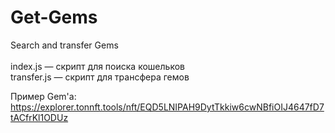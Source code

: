 # Get-Gems
Search and transfer Gems<br><br>
index.js — скрипт для поиска кошельков<br>
transfer.js — скрипт для трансфера гемов

Пример Gem'a: https://explorer.tonnft.tools/nft/EQD5LNIPAH9DytTkkiw6cwNBfiOIJ4647fD7tACfrKl1ODUz

